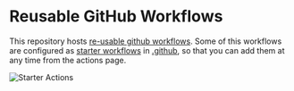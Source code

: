 # Reusable GitHub Workflows

This repository hosts [re-usable github workflows](https://docs.github.com/en/actions/using-workflows/reusing-workflows).
Some of this workflows are configured as [starter workflows](https://docs.github.com/en/actions/using-workflows/creating-starter-workflows-for-your-organization)
in [.github](https://github.com/zaphiro-technologies/.github), so that you can add them at any time from the actions page.

![Starter Actions](https://github.com/zaphiro-technologies/github-workflows/assets/777218/6be63143-0c01-4be4-b953-05e3a4522422)
